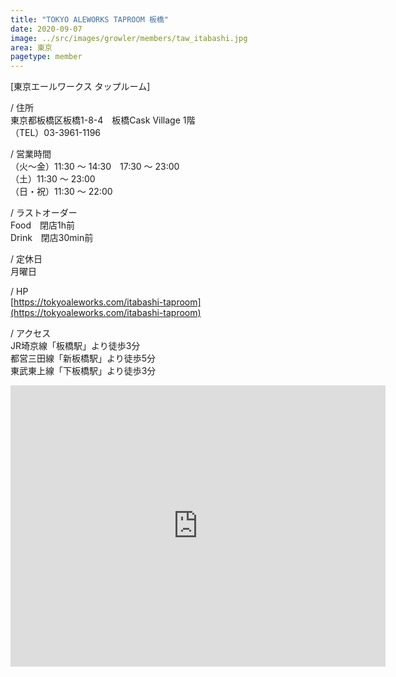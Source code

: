 ```yaml
---
title: "TOKYO ALEWORKS TAPROOM 板橋"
date: 2020-09-07
image: ../src/images/growler/members/taw_itabashi.jpg
area: 東京
pagetype: member
---
```


[東京エールワークス タップルーム]

/ 住所<br>
東京都板橋区板橋1-8-4　板橋Cask Village 1階<br>
（TEL）03-3961-1196

/ 営業時間<br>
（火〜金）11:30 ～ 14:30　17:30 ～ 23:00<br>
（土）11:30 ～ 23:00<br>
（日・祝）11:30 ～ 22:00

/ ラストオーダー<br>
Food　閉店1h前<br>
Drink　閉店30min前

/ 定休日<br>
月曜日

/ HP<br>
[https://tokyoaleworks.com/itabashi-taproom](https://tokyoaleworks.com/itabashi-taproom)

/ アクセス<br>
JR埼京線「板橋駅」より徒歩3分<br>
都営三田線「新板橋駅」より徒歩5分<br>
東武東上線「下板橋駅」より徒歩3分

<iframe src="https://www.google.com/maps/embed?pb=!1m14!1m8!1m3!1d12952.679907849832!2d139.7163598!3d35.7466267!3m2!1i1024!2i768!4f13.1!3m3!1m2!1s0x0%3A0x6c7121ac60921aab!2sTokyo%20Aleworks%20Taproom!5e0!3m2!1sen!2sjp!4v1599451784080!5m2!1sen!2sjp" width="600" height="450" frameborder="0" style="border:0;" allowfullscreen="" aria-hidden="false" tabindex="0"></iframe>
